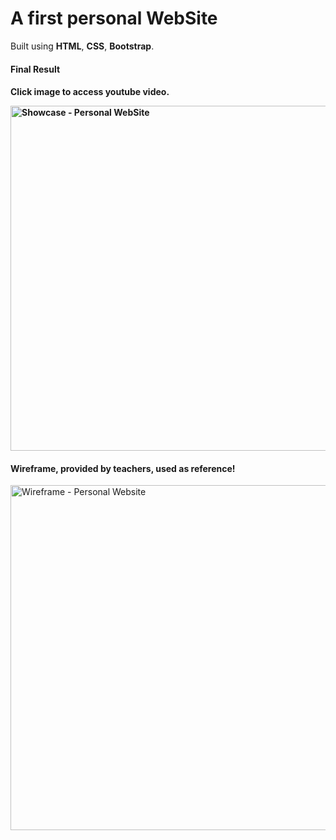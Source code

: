 <h1>A first personal <strong>WebSite</strong></h1>
<p>Built using <strong>HTML</strong>, <strong>CSS</strong>, <strong>Bootstrap</strong>.</p>
<h4>Final Result<h4>
<p>Click image to access youtube video.</p>
<a href = "https://www.youtube.com/watch?v=rC1vWtbvLtw"><img width="552" alt="Showcase - Personal WebSite" src="https://github.com/theokiwi/personal-website/assets/65356457/1dd3b15a-448b-4aaa-80b3-89fc2d409841"></a>

<h4>Wireframe, provided by teachers, used as reference!</h4>
<img width="552" alt="Wireframe - Personal Website" src="https://github.com/theokiwi/personalwebsite/assets/65356457/f9286dac-133f-4837-8827-f4bde739824c">
